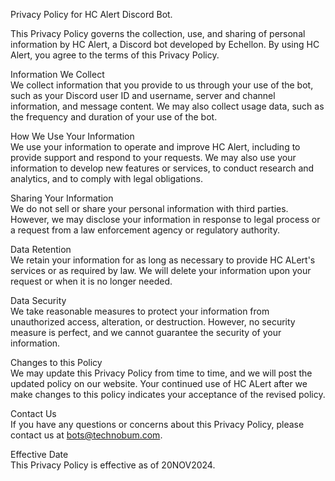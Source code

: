 Privacy Policy for HC Alert Discord Bot.

This Privacy Policy governs the collection, use, and sharing of personal information by HC Alert, a Discord bot developed by Echellon. By using HC Alert, you agree to the terms of this Privacy Policy.

Information We Collect  
We collect information that you provide to us through your use of the bot, such as your Discord user ID and username, server and channel information, and message content. We may also collect usage data, such as the frequency and duration of your use of the bot.

How We Use Your Information  
We use your information to operate and improve HC Alert, including to provide support and respond to your requests. We may also use your information to develop new features or services, to conduct research and analytics, and to comply with legal obligations.

Sharing Your Information  
We do not sell or share your personal information with third parties. However, we may disclose your information in response to legal process or a request from a law enforcement agency or regulatory authority.

Data Retention  
We retain your information for as long as necessary to provide HC ALert's services or as required by law. We will delete your information upon your request or when it is no longer needed.

Data Security  
We take reasonable measures to protect your information from unauthorized access, alteration, or destruction. However, no security measure is perfect, and we cannot guarantee the security of your information.

Changes to this Policy  
We may update this Privacy Policy from time to time, and we will post the updated policy on our website. Your continued use of HC ALert after we make changes to this policy indicates your acceptance of the revised policy.

Contact Us  
If you have any questions or concerns about this Privacy Policy, please contact us at bots@technobum.com.

Effective Date  
This Privacy Policy is effective as of 20NOV2024.

